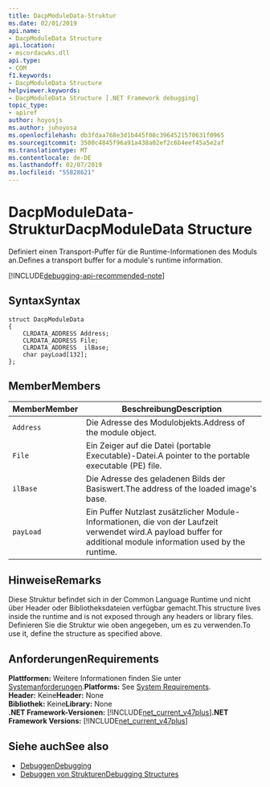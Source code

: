 ```yaml
---
title: DacpModuleData-Struktur
ms.date: 02/01/2019
api.name:
- DacpModuleData Structure
api.location:
- mscordacwks.dll
api.type:
- COM
f1.keywords:
- DacpModuleData Structure
helpviewer.keywords:
- DacpModuleData Structure [.NET Framework debugging]
topic_type:
- apiref
author: hoyosjs
ms.author: juhoyosa
ms.openlocfilehash: db3fdaa768e3d1b445f08c3964521570631f0965
ms.sourcegitcommit: 3500c4845f96a91a438a02ef2c6b4eef45a5e2af
ms.translationtype: MT
ms.contentlocale: de-DE
ms.lasthandoff: 02/07/2019
ms.locfileid: "55828621"
---
```

# <a name="dacpmoduledata-structure"></a><span data-ttu-id="f707a-102">DacpModuleData-Struktur</span><span class="sxs-lookup"><span data-stu-id="f707a-102">DacpModuleData Structure</span></span>

<span data-ttu-id="f707a-103">Definiert einen Transport-Puffer für die Runtime-Informationen des Moduls an.</span><span class="sxs-lookup"><span data-stu-id="f707a-103">Defines a transport buffer for a module's runtime information.</span></span>

[!INCLUDE[debugging-api-recommended-note](../../../../includes/debugging-api-recommended-note.md)]

## <a name="syntax"></a><span data-ttu-id="f707a-104">Syntax</span><span class="sxs-lookup"><span data-stu-id="f707a-104">Syntax</span></span>

```
struct DacpModuleData
{
    CLRDATA_ADDRESS Address;
    CLRDATA_ADDRESS File; 
    CLRDATA_ADDRESS  ilBase;
    char payLoad[132];
};
```

## <a name="members"></a><span data-ttu-id="f707a-105">Member</span><span class="sxs-lookup"><span data-stu-id="f707a-105">Members</span></span>

| <span data-ttu-id="f707a-106">Member</span><span class="sxs-lookup"><span data-stu-id="f707a-106">Member</span></span>    | <span data-ttu-id="f707a-107">Beschreibung</span><span class="sxs-lookup"><span data-stu-id="f707a-107">Description</span></span>                                                             |
| --------- | ----------------------------------------------------------------------- |
| `Address` | <span data-ttu-id="f707a-108">Die Adresse des Modulobjekts.</span><span class="sxs-lookup"><span data-stu-id="f707a-108">Address of the module object.</span></span>                                           |
| `File`    | <span data-ttu-id="f707a-109">Ein Zeiger auf die Datei (portable Executable)-Datei.</span><span class="sxs-lookup"><span data-stu-id="f707a-109">A pointer to the portable executable (PE) file.</span></span>                       |
| `ilBase`  | <span data-ttu-id="f707a-110">Die Adresse des geladenen Bilds der Basiswert.</span><span class="sxs-lookup"><span data-stu-id="f707a-110">The address of the loaded image's base.</span></span>                                 |
| `payLoad` | <span data-ttu-id="f707a-111">Ein Puffer Nutzlast zusätzlicher Module-Informationen, die von der Laufzeit verwendet wird.</span><span class="sxs-lookup"><span data-stu-id="f707a-111">A payload buffer for additional module information used by the runtime.</span></span> |


## <a name="remarks"></a><span data-ttu-id="f707a-112">Hinweise</span><span class="sxs-lookup"><span data-stu-id="f707a-112">Remarks</span></span>

<span data-ttu-id="f707a-113">Diese Struktur befindet sich in der Common Language Runtime und nicht über Header oder Bibliotheksdateien verfügbar gemacht.</span><span class="sxs-lookup"><span data-stu-id="f707a-113">This structure lives inside the runtime and is not exposed through any headers or library files.</span></span> <span data-ttu-id="f707a-114">Definieren Sie die Struktur wie oben angegeben, um es zu verwenden.</span><span class="sxs-lookup"><span data-stu-id="f707a-114">To use it, define the structure as specified above.</span></span>

## <a name="requirements"></a><span data-ttu-id="f707a-115">Anforderungen</span><span class="sxs-lookup"><span data-stu-id="f707a-115">Requirements</span></span>
<span data-ttu-id="f707a-116">**Plattformen:** Weitere Informationen finden Sie unter [Systemanforderungen](../../../../docs/framework/get-started/system-requirements.md).</span><span class="sxs-lookup"><span data-stu-id="f707a-116">**Platforms:** See [System Requirements](../../../../docs/framework/get-started/system-requirements.md).</span></span>  
<span data-ttu-id="f707a-117">**Header:** Keine</span><span class="sxs-lookup"><span data-stu-id="f707a-117">**Header:** None</span></span>  
<span data-ttu-id="f707a-118">**Bibliothek:** Keine</span><span class="sxs-lookup"><span data-stu-id="f707a-118">**Library:** None</span></span>  
<span data-ttu-id="f707a-119">**.NET Framework-Versionen:** [!INCLUDE[net_current_v47plus](../../../../includes/net-current-v47plus.md)]</span><span class="sxs-lookup"><span data-stu-id="f707a-119">**.NET Framework Versions:** [!INCLUDE[net_current_v47plus](../../../../includes/net-current-v47plus.md)]</span></span>  

## <a name="see-also"></a><span data-ttu-id="f707a-120">Siehe auch</span><span class="sxs-lookup"><span data-stu-id="f707a-120">See also</span></span>
- [<span data-ttu-id="f707a-121">Debuggen</span><span class="sxs-lookup"><span data-stu-id="f707a-121">Debugging</span></span>](../../../../docs/framework/unmanaged-api/debugging/index.md)
- [<span data-ttu-id="f707a-122">Debuggen von Strukturen</span><span class="sxs-lookup"><span data-stu-id="f707a-122">Debugging Structures</span></span>](../../../../docs/framework/unmanaged-api/debugging/debugging-structures.md)
